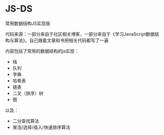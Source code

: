 # JS-DS
常用数据结构JS实现版

代码来源：一部分来自于社区相关博客，一部分来自于《学习JavaScript数据结构与算法》。自己跟着文章和书把相关代码都写了一遍

内容包括了常用的数据结构的js实现：
* 栈
* 队列
* 字典
* 哈希表
* 链表
* 二叉（排序）树
* 图

以及：
* 二分查找算法
* 冒泡/选择/插入/快速排序算法
